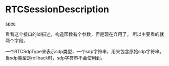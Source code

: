 # RTCSessionDescription

[spec](https://www.w3.org/TR/webrtc/#rtcsessiondescription-class)

看看这个接口的idl描述，构造函数有个参数，但是现在弃用了，
所以主要看的就两个字段。

一个RTCSdpType来表示sdp类型，一个sdp字符串，用来包含原始sdp字符串。
当sdp类型是rollback时，sdp字符串不会使用到。
